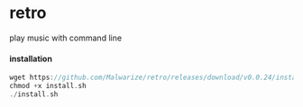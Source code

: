 # retro
play music with command line

#### installation 
```go
wget https://github.com/Malwarize/retro/releases/download/v0.0.24/install.sh
chmod +x install.sh
./install.sh
```
